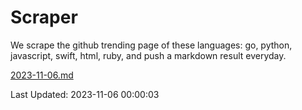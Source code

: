 # Scraper

We scrape the github trending page of these languages: go, python, javascript, swift, html, ruby, and push a markdown result everyday.

[2023-11-06.md](https://github.com/henson/Scraper/blob/master/2023-11-06.md)

Last Updated: 2023-11-06 00:00:03